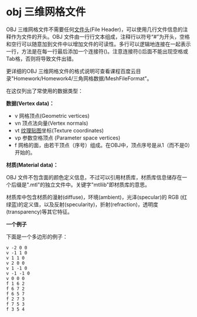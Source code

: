 # obj 三维网格文件

OBJ 三维网格文件不需要任何[文件头](http://baike.baidu.com/view/1606305.htm)(File Header)，可以使用几行文件信息的注释作为文件的开头。OBJ 文件由一行行文本组成，注释行以符号“#”为开头，空格和空行可以随意加到文件中以增加文件的可读性。多行可以逻辑地连接在一起表示一行，方法是在每一行最后添加一个连接符(\)。注意连接符(\)后面不能出现空格或Tab格，否则将导致文件出错。

更详细的OBJ 三维网格文件的格式说明可查看课程百度云目录"Homework/Homework4/三角网格数据/MeshFileFormat"。

在这仅列出了常使用的数据类型：

**数据(Vertex data)：**

- v 网格顶点(Geometric vertices)
- vn 顶点法向量(Vertex normals)
- vt [纹理贴图](http://baike.baidu.com/view/366383.htm)坐标(Texture coordinates)
- vp 参数空格顶点 (Parameter space vertices)
- f 网格的面，由若干顶点（序号）组成。在OBJ中，顶点序号是从1（而不是0）开始的。

**材质(Material data)：**

OBJ 文件不包含面的颜色定义信息，不过可以引用材质库，材质库信息储存在一个后缀是".mtl"的独立文件中。关键字"mtllib"即材质库的意思。

材质库中包含材质的漫射(diffuse)，环境(ambient)，光泽(specular)的 RGB (红绿蓝)的定义值，以及反射(specularity)，折射(refraction)，透明度(transparency)等其它特征。

**一个例子**

下面是一个多边形的例子：

```
v -2 0 0
v -1 1 0
v 1 1 0
v 2 0 0
v 1 -1 0
v -1 -1 0
v 0 0 0
f 1 6 2
f 6 7 2
f 6 5 7
f 2 7 3
f 7 5 3
f 3 5 4
```

